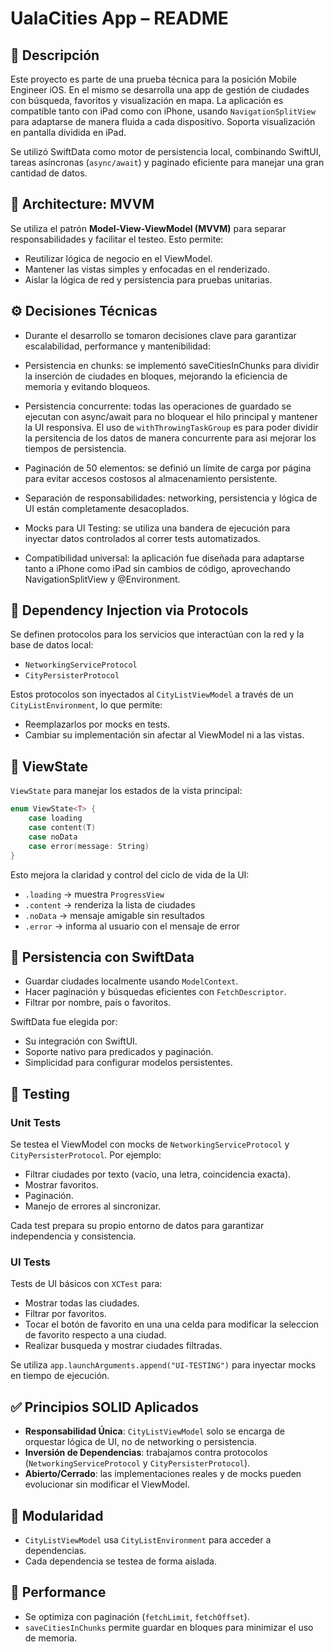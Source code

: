# UalaCities App – README

## 📱 Descripción
Este proyecto es parte de una prueba técnica para la posición Mobile Engineer iOS. En el mismo se desarrolla una app de gestión de ciudades con búsqueda, favoritos y visualización en mapa. La aplicación es compatible tanto con iPad como con iPhone, usando `NavigationSplitView` para adaptarse de manera fluida a cada dispositivo. Soporta visualización en pantalla dividida en iPad.

Se utilizó SwiftData como motor de persistencia local, combinando SwiftUI, tareas asíncronas (`async/await`) y paginado eficiente para manejar una gran cantidad de datos.

## 🧠 Architecture: MVVM
Se utiliza el patrón **Model-View-ViewModel (MVVM)** para separar responsabilidades y facilitar el testeo. Esto permite:

- Reutilizar lógica de negocio en el ViewModel.
- Mantener las vistas simples y enfocadas en el renderizado.
- Aislar la lógica de red y persistencia para pruebas unitarias.

## ⚙️ Decisiones Técnicas

- Durante el desarrollo se tomaron decisiones clave para garantizar escalabilidad, performance y mantenibilidad:

- Persistencia en chunks: se implementó saveCitiesInChunks para dividir la inserción de ciudades en bloques, mejorando la eficiencia de memoria y evitando bloqueos.

- Persistencia concurrente: todas las operaciones de guardado se ejecutan con async/await para no bloquear el hilo principal y mantener la UI responsiva. El uso de `withThrowingTaskGroup` es para poder dividir la persitencia de los datos de manera concurrente para asi mejorar los tiempos de persistencia.

- Paginación de 50 elementos: se definió un límite de carga por página para evitar accesos costosos al almacenamiento persistente.

- Separación de responsabilidades: networking, persistencia y lógica de UI están completamente desacoplados.

- Mocks para UI Testing: se utiliza una bandera de ejecución para inyectar datos controlados al correr tests automatizados.

- Compatibilidad universal: la aplicación fue diseñada para adaptarse tanto a iPhone como iPad sin cambios de código, aprovechando NavigationSplitView y @Environment.

## 💉 Dependency Injection via Protocols
Se definen protocolos para los servicios que interactúan con la red y la base de datos local:

- `NetworkingServiceProtocol`
- `CityPersisterProtocol`

Estos protocolos son inyectados al `CityListViewModel` a través de un `CityListEnvironment`, lo que permite:

- Reemplazarlos por mocks en tests.
- Cambiar su implementación sin afectar al ViewModel ni a las vistas.

## 🔄 ViewState
 `ViewState` para manejar los estados de la vista principal:

```swift
enum ViewState<T> {
    case loading
    case content(T)
    case noData
    case error(message: String)
}
```

Esto mejora la claridad y control del ciclo de vida de la UI:
- `.loading` → muestra `ProgressView`
- `.content` → renderiza la lista de ciudades
- `.noData` → mensaje amigable sin resultados
- `.error` → informa al usuario con el mensaje de error

## 💾 Persistencia con SwiftData
- Guardar ciudades localmente usando `ModelContext`.
- Hacer paginación y búsquedas eficientes con `FetchDescriptor`.
- Filtrar por nombre, país o favoritos.

SwiftData fue elegida por:
- Su integración con SwiftUI.
- Soporte nativo para predicados y paginación.
- Simplicidad para configurar modelos persistentes.

## 🧪 Testing
### Unit Tests
Se testea el ViewModel con mocks de `NetworkingServiceProtocol` y `CityPersisterProtocol`. Por ejemplo:

- Filtrar ciudades por texto (vacío, una letra, coincidencia exacta).
- Mostrar favoritos.
- Paginación.
- Manejo de errores al sincronizar.

Cada test prepara su propio entorno de datos para garantizar independencia y consistencia.

### UI Tests
Tests de UI básicos con `XCTest` para:

- Mostrar todas las ciudades.
- Filtrar por favoritos.
- Tocar el botón de favorito en una una celda para modificar la seleccion de favorito respecto a una ciudad.
- Realizar busqueda y mostrar ciudades filtradas.

Se utiliza `app.launchArguments.append("UI-TESTING")` para inyectar mocks en tiempo de ejecución.

## ✅ Principios SOLID Aplicados
- **Responsabilidad Única**: `CityListViewModel` solo se encarga de orquestar lógica de UI, no de networking o persistencia.
- **Inversión de Dependencias**: trabajamos contra protocolos (`NetworkingServiceProtocol` y `CityPersisterProtocol`).
- **Abierto/Cerrado**: las implementaciones reales y de mocks pueden evolucionar sin modificar el ViewModel.

## 🧩 Modularidad
- `CityListViewModel` usa `CityListEnvironment` para acceder a dependencias.
- Cada dependencia se testea de forma aislada.

## 🚀 Performance
- Se optimiza con paginación (`fetchLimit`, `fetchOffset`).
- `saveCitiesInChunks` permite guardar en bloques para minimizar el uso de memoria.